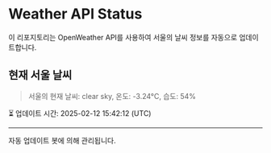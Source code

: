 
# Weather API Status

이 리포지토리는 OpenWeather API를 사용하여 서울의 날씨 정보를 자동으로 업데이트합니다.

## 현재 서울 날씨
> 서울의 현재 날씨: clear sky, 온도: -3.24°C, 습도: 54%

⏳ 업데이트 시간: 2025-02-12 15:42:12 (UTC)

---
자동 업데이트 봇에 의해 관리됩니다.
